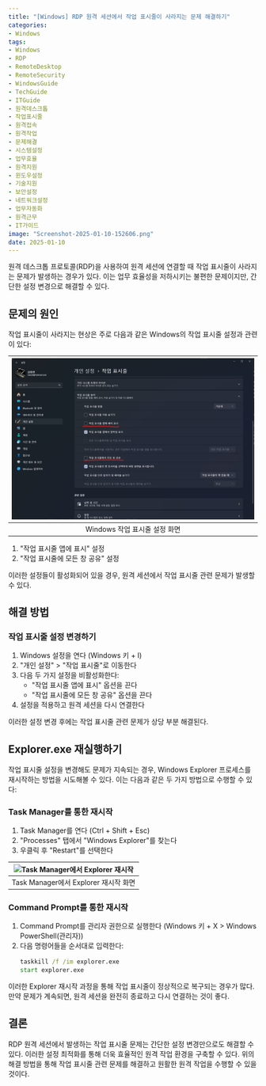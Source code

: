 ```yaml
---
title: "[Windows] RDP 원격 세션에서 작업 표시줄이 사라지는 문제 해결하기"
categories:
- Windows
tags:
- Windows
- RDP
- RemoteDesktop
- RemoteSecurity
- WindowsGuide
- TechGuide
- ITGuide
- 원격데스크톱
- 작업표시줄
- 원격접속
- 원격작업
- 문제해결
- 시스템설정
- 업무효율
- 원격지원
- 윈도우설정
- 기술지원
- 보안설정
- 네트워크설정
- 업무자동화
- 원격근무
- IT가이드
image: "Screenshot-2025-01-10-152606.png"
date: 2025-01-10
---
```


원격 데스크톱 프로토콜(RDP)을 사용하여 원격 세션에 연결할 때 작업 표시줄이 사라지는 문제가 발생하는 경우가 있다. 이는 업무 효율성을 저하시키는 불편한 문제이지만, 간단한 설정 변경으로 해결할 수 있다.

## 문제의 원인

작업 표시줄이 사라지는 현상은 주로 다음과 같은 Windows의 작업 표시줄 설정과 관련이 있다:

|![작업 표시줄 설정 화면](Screenshot-2025-01-10-152606.png)|
|:---:|
|Windows 작업 표시줄 설정 화면|

1. "작업 표시줄 앱에 표시" 설정
2. "작업 표시줄에 모든 창 공유" 설정

이러한 설정들이 활성화되어 있을 경우, 원격 세션에서 작업 표시줄 관련 문제가 발생할 수 있다.

## 해결 방법

### 작업 표시줄 설정 변경하기

1. Windows 설정을 연다 (Windows 키 + I)
2. "개인 설정" > "작업 표시줄"로 이동한다
3. 다음 두 가지 설정을 비활성화한다:
   - "작업 표시줄 앱에 표시" 옵션을 끈다
   - "작업 표시줄에 모든 창 공유" 옵션을 끈다
4. 설정을 적용하고 원격 세션을 다시 연결한다

이러한 설정 변경 후에는 작업 표시줄 관련 문제가 상당 부분 해결된다.

## Explorer.exe 재실행하기

작업 표시줄 설정을 변경해도 문제가 지속되는 경우, Windows Explorer 프로세스를 재시작하는 방법을 시도해볼 수 있다. 이는 다음과 같은 두 가지 방법으로 수행할 수 있다:

### Task Manager를 통한 재시작

1. Task Manager를 연다 (Ctrl + Shift + Esc)
2. "Processes" 탭에서 "Windows Explorer"를 찾는다
3. 우클릭 후 "Restart"를 선택한다

|![Task Manager에서 Explorer 재시작](Screenshot-2025-01-10-152607.png)|
|:---:|
|Task Manager에서 Explorer 재시작 화면|

### Command Prompt를 통한 재시작

1. Command Prompt를 관리자 권한으로 실행한다 (Windows 키 + X > Windows PowerShell(관리자))
2. 다음 명령어들을 순서대로 입력한다:
   ```cmd
   taskkill /f /im explorer.exe
   start explorer.exe
   ```

이러한 Explorer 재시작 과정을 통해 작업 표시줄이 정상적으로 복구되는 경우가 많다. 만약 문제가 계속되면, 원격 세션을 완전히 종료하고 다시 연결하는 것이 좋다.

## 결론

RDP 원격 세션에서 발생하는 작업 표시줄 문제는 간단한 설정 변경만으로도 해결할 수 있다. 이러한 설정 최적화를 통해 더욱 효율적인 원격 작업 환경을 구축할 수 있다. 위의 해결 방법을 통해 작업 표시줄 관련 문제를 해결하고 원활한 원격 작업을 수행할 수 있을 것이다.
